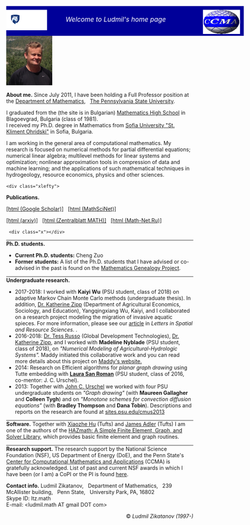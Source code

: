 
<div style="width:640px;height:70px;background-color:rgb(0,0,153);padding:10px 0px 0px 0px">
  
 <div style="float:left; margin: 0px 0px 0px 0px"><a
 href="http://www.psu.edu"><img  src="/assets/img/psu_logo.png" alt="Penn State Mark"/></a></div>

<div style="float: left; margin: 15px 0px 0px 50px;color:white;font-size:1.25em;font-style:italic">Welcome to Ludmil's home page</div>

  <div style="float:right;margin:0px 10px 0px 0px"><a href="http://ccma.math.psu.edu"><img src="/assets/img/logotoccma.png" alt="CCMA AT PSU"/></a></div>
 </div>
    <div class="alltxt">
     <div class="lefty">
        <img src = "/assets/img/l1_2014.jpg" alt="Ludmil's Picture (2014, Acumuer)"	 style="width:124px" />
       </div>
       <div class="righty">
       <p style="border:none"><b>About me.</b>  Since July 2011, I have been holding a Full Professor position at
      the <a href="http://www.math.psu.edu/">Department of Mathematics</a>, &nbsp; <a href="http://www.psu.edu/">The
      Pennsylvania State University</a>. <br/>

I graduated from the (the site is in Bulgarian) <a href="http://www.pmg-blg.com/">Mathematics High
School</a> in Blagoevgrad, Bulgaria (class of 1981).<br/>
I received my Ph.D. degree in
      Mathematics from
      <a href="https://www.fmi.uni-sofia.bg/en">Sofia University
"St. Kliment Ohridski"</a> in Sofia, Bulgaria. <!-- in 1995.-->
</p>
     </div>
     <div class="y"></div>
<p>
I am working in the general area of computational mathematics. My
research is focused on numerical methods for partial differential
equations; numerical linear algebra; multilevel methods for linear
systems and optimization; nonlinear approximation tools in compression
of data and machine learning; and the applications of such
mathematical techniques in hydrogeology, resource economics, physics
and other sciences.
</p>

    <div class="xlefty">
  <p style="border:none">
    <!--p style="border-top:2px solid #888;border-bottom:none;padding-bottom:0px"-->
    <b>Publications</b><b>.</b>
  </p>
  
  <p style="border:none;white-space:nowrap;padding-top:0px;padding-bottom:0px" >
    <a href="https://scholar.google.com/citations?user=7QW688MAAAAJ&hl=en">
      [html (Google Scholar)]</a>
    &nbsp; 
    <a href="https://mathscinet.ams.org/mathscinet/MRAuthorID/321919">
      [html (MathSciNet)]</a>    
  </p>
  
  <p style="border:none;white-space:nowrap;padding-top:0px;">
    <a href="arxiv_list">[html (arxiv)]</a>
    &nbsp;
    <a href="http://zbmath.org/?q=ai:zikatanov.ludmil-t">[html (Zentralblatt MATH)]</a>
    &nbsp; 
    <!--       <a href="scopus_list">[html (Scopus)]</a>
	       </p>
  <p style="border:none;white-space:nowrap;padding-top:0px;">
    -->
    <a href="http://www.mathnet.ru/php/person.phtml?option_lang=eng&amp;personid=39886">[html
      (Math-Net.Ru)]</a>
  </p>
</div>

<!--div class="xrighty">
<span id='badgeCont767132' style='width:126px'><script src='http://labs.researcherid.com/mashlets?el=badgeCont767132&amp;mashlet=badge&amp;showTitle=false&amp;className=a&amp;rid=F-9365-2010'></script></span>
 </div-->

     <div class="x"></div>
       
<p style="border-top:2px solid #888;border-bottom:none;font-size:1em;">
<b>Ph.D. students.</b></p>
<ul>
<li>
<b>Current Ph.D. students:</b>&nbsp;Cheng Zuo
<!--a href="http://math.psu.edu/people/10#Zuo_Cheng">Cheng Zuo</a-->
</li>
<li><b>Former students:</b>&nbsp;A list of the Ph.D. students that I
have advised or co-advised in the past is found on
the <a href="https://genealogy.math.ndsu.nodak.edu/id.php?id=121957&amp;fChrono=1">Mathematics
Genealogy Project</a>.
</li>
</ul>

<p style="border-top:2px solid #888;border-bottom:none;font-size:1em;">
<b>Undergraduate research.</b> 
</p>
<ul>
<li>
2017-2018: I worked with <b>Kaiyi Wu</b> (PSU student, class of 2018)
on adaptive Markov Chain Monte Carlo methods (undergraduate thesis).
In addition,
<a href="http://katezipp.com/">Dr. Katherine
Zipp</a> (Department of Agricultural Economics, Sociology, and
Education), Yangqingxiang Wu, Kaiyi, and I collaborated on a research project
modeling the migration of invasive aquatic spieces.
For more information, please see our 
<a href="https://doi.org/10.1007/s12076-019-00237-x">article</a> in 
<i>Letters in Spatial and Resource Sciences</i>.
<!--a href="https://arxiv.org/abs/1809.05621">arXiv:1809.05621</a-->.
</li>

<li>2016-2018: 
<a href="https://www.linkedin.com/in/tess-russo-7a486532/">Dr. Tess
Russo</a> (Global Development
Technologies), <a href="http://katezipp.com/">Dr. Katherine
Zipp</a>, and I worked with 
<b>Madeline Nyblade</b> (PSU student, class of 2018), on
<span style="font-style:italic;">"Numerical Modeling of
Agricultural-Hydrologic Systems".</span>  Maddy initiated this
collaborative work and you can read more details about this project
on <a href="https://sites.psu.edu/nyblade/research/modeling-the-agricultural-hydrologic-system-in-punjab-india/">Maddy's website.</a>
</li>
<li>2014: Research on Efficient algorithms
   for <span style="font-style:italic;">planar graph drawing</span>
   using Tutte embedding with <a href="https://www.linkedin.com/in/laura-san-roman-b44901104/"><b>Laura San Roman</b></a> (PSU student, class of
   2016, co-mentor: J. C. Urschel).
</li>
<li>2013: Together
with <a href="http://math.mit.edu/~urschel/">John
C. Urschel</a> we worked with four PSU undergraduate students 
on <span style="font-style:italic;">"Graph
drawing"</span> (with <b>Maureen Gallagher</b> and <b>Colleen Tygh</b>)
and on <span style="font-style:italic;">"Monotone schemes for
convection diffusion equations"</span> (with <b>Bradley Thompson</b>
and <b>Dana Tobin</b>). Descriptions and reports on the research are found
at <a href="http://sites.psu.edu/cmus2013/">sites.psu.edu/cmus2013</a>
</li>
</ul>    

<p style="border-top:2px solid #888;border-bottom:none;font-size:1em;">
<b>Software.</b> Together with <a href="http://math.tufts.edu/faculty/xhu/">Xiaozhe
Hu</a> (Tufts)
and <a href="http://math.tufts.edu/faculty/jadler">James Adler</a>
(Tufts) I am one of the authors of
the <a href="http://hazmath.net">HAZmath:
A Simple Finite Element, Graph, and Solver Library</a>, which provides
basic finite element and graph routines.
</p>

<p style="border-top:2px solid #888">
<b>Research support.</b> 
  The research support  by the National Science Foundation (NSF),
  US Department of Energy (DoE), and the Penn State's <a href="http://ccma.math.psu.edu/">Center for Computational 
Mathematics and Applications</a> (CCMA) is gratefully
  acknowledged. List  of past and current  NSF
  awards in which I have  been (or I am) a CoPI or the PI is found  <a
  href="http://www.nsf.gov/awardsearch/advancedSearchResult?PIId=&amp;PIFirstName=ludmil&amp;PILastName=zikatanov&amp;IncludeCoPI=true&amp;PIOrganization=Pennsylvania+State+Univ+University+Park&amp;PIState=&amp;PIZip=&amp;PICountry=&amp;ProgOrganization=&amp;ProgEleCode=&amp;BooleanElement=All&amp;ProgRefCode=&amp;BooleanRef=All&amp;Program=&amp;ProgOfficer=&amp;Keyword=&amp;AwardNumberOperator=&amp;AwardAmount=&amp;AwardInstrument=&amp;ActiveAwards=true&amp;ExpiredAwards=true&amp;OriginalAwardDateOperator=&amp;StartDateOperator=&amp;ExpDateOperator=">here</a>.
 </p>

<!--
<p style="border-top:none">
<b>Miscellaneous info.</b> 
I have a finite  <b>Erd&ouml;s-Bacon number</b> (small world, eh...) 
This is the sum of one&apos;s Erd&ouml;s number and the 
one&apos;s Bacon number. The former 
can be found using the collaboration
distance tool
on <a href="https://mathscinet.ams.org/mathscinet/freeTools.html?version=2">MathSciNet</a>;
and the latter can be found
using <a href="http://oracleofbacon.org/">The Oracle of Bacon</a>
(Documentaries and TV shows/series should be included as additional
options in my case). A quick search shows that my Erd&ouml;s-Bacon
number is equal to <b>6</b> 
(click <a href="erdos_bacon/">here for more info</a>).
One may read more about the Erd&ouml;s-Bacon number on
Wikipedia <a href="https://en.wikipedia.org/wiki/Erdos-Bacon_number">http://en.wikipedia.org/wiki/Erd&ouml;s_Bacon_number</a>.
</p>
-->
<p><b>Contact info.</b>
Ludmil Zikatanov, &nbsp;
Department of Mathematics, &nbsp;
239 McAllister building, &nbsp;
Penn State, &nbsp;
University Park, PA, 16802<br/>
Skype ID: ltz.math &nbsp;<br/>
E-mail: &lt;ludmil.math AT  gmail DOT com&gt;
</p>
     </div>
     <div style="float:right;">&copy; <em>Ludmil Zikatanov (1997-)</em></div></div>
     
  
